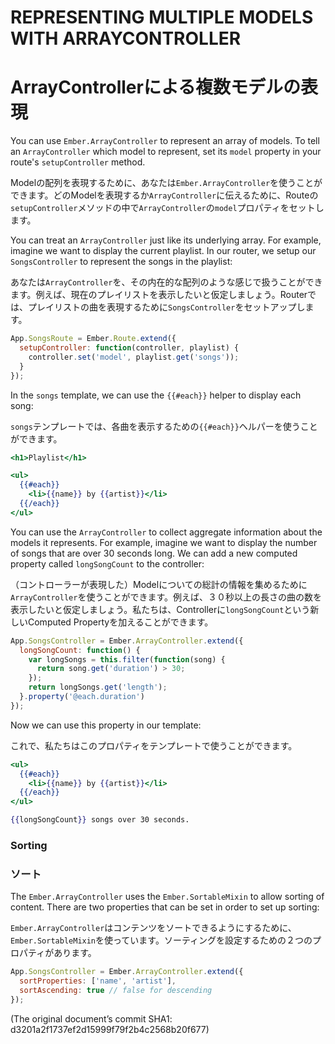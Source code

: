 # REPRESENTING MULTIPLE MODELS WITH ARRAYCONTROLLER
# ArrayControllerによる複数モデルの表現

You can use `Ember.ArrayController` to represent an array of models. To tell an
`ArrayController` which model to represent, set its `model` property
in your route's `setupController` method.

Modelの配列を表現するために、あなたは`Ember.ArrayController`を使うことができます。どのModelを表現するか`ArrayController`に伝えるために、Routeの`setupController`メソッドの中で`ArrayController`の`model`プロパティをセットします。

You can treat an `ArrayController` just like its underlying array. For
example, imagine we want to display the current playlist. In our router,
we setup our `SongsController` to represent the songs in the playlist:

あなたは`ArrayController`を、その内在的な配列のような感じで扱うことができます。例えば、現在のプレイリストを表示したいと仮定しましょう。Routerでは、プレイリストの曲を表現するために`SongsController`をセットアップします。

```javascript
App.SongsRoute = Ember.Route.extend({
  setupController: function(controller, playlist) {
    controller.set('model', playlist.get('songs'));
  }
});
```

In the `songs` template, we can use the `{{#each}}` helper to display
each song:

`songs`テンプレートでは、各曲を表示するための`{{#each}}`ヘルパーを使うことができます。

```handlebars
<h1>Playlist</h1>

<ul>
  {{#each}}
    <li>{{name}} by {{artist}}</li>
  {{/each}}
</ul>
```

You can use the `ArrayController` to collect aggregate information about
the models it represents. For example, imagine we want to display the
number of songs that are over 30 seconds long. We can add a new computed
property called `longSongCount` to the controller:

（コントローラーが表現した）Modelについての総計の情報を集めるために`ArrayController`を使うことができます。例えば、３０秒以上の長さの曲の数を表示したいと仮定しましょう。私たちは、Controllerに`longSongCount`という新しいComputed Propertyを加えることができます。

```javascript
App.SongsController = Ember.ArrayController.extend({
  longSongCount: function() {
    var longSongs = this.filter(function(song) {
      return song.get('duration') > 30;
    });
    return longSongs.get('length');
  }.property('@each.duration')
});
```

Now we can use this property in our template:

これで、私たちはこのプロパティをテンプレートで使うことができます。

```handlebars
<ul>
  {{#each}}
    <li>{{name}} by {{artist}}</li>
  {{/each}}
</ul>

{{longSongCount}} songs over 30 seconds.
```

### Sorting
### ソート

The `Ember.ArrayController` uses the `Ember.SortableMixin` to allow sorting
of content. There are two properties that can be set in order to set up sorting:

`Ember.ArrayController`はコンテンツをソートできるようにするために、`Ember.SortableMixin`を使っています。ソーティングを設定するための２つのプロパティがあります。

```javascript
App.SongsController = Ember.ArrayController.extend({
  sortProperties: ['name', 'artist'],
  sortAscending: true // false for descending
});
```

(The original document’s commit SHA1: d3201a2f1737ef2d15999f79f2b4c2568b20f677)